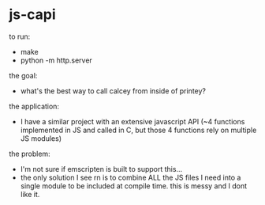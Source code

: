 # js-capi

to run:
- make
- python -m http.server

the goal:
- what's the best way to call calcey from inside of printey?

the application:
- I have a similar project with an extensive javascript API (~4 functions implemented in JS and called in C, but those 4 functions rely on multiple JS modules)

the problem:
- I'm not sure if emscripten is built to support this...
- the only solution I see rn is to combine ALL the JS files I need into a single module to be included at compile time. this is messy and I dont like it.
